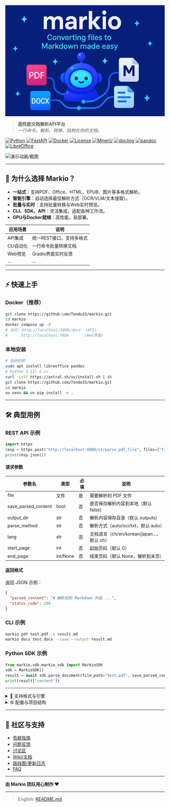 <img src="assets/image.png" alt="Markio Logo"  height="350" style="display:block;margin:auto;">

> **高性能文档解析API平台**  
> *一行命令，解析、转换、结构化你的文档。*

[![Python](https://img.shields.io/badge/Python-3.11+-blue.svg)](https://python.org)
[![FastAPI](https://img.shields.io/badge/FastAPI-0.100+-green.svg)](https://fastapi.tiangolo.com)
[![Docker](https://img.shields.io/badge/Docker-Ready-blue.svg)](https://docker.com)
[![License](https://img.shields.io/badge/License-MIT-yellow.svg)](../LICENSE)
[![MinerU](https://img.shields.io/badge/Based%20on-MinerU-orange.svg)](https://github.com/opendatalab/MinerU)
[![docling](https://img.shields.io/badge/Based%20on-docling-purple.svg)](https://github.com/docling-project/docling)
[![pandoc](https://img.shields.io/badge/Based%20on-pandoc-green.svg)](https://pandoc.org)
[![LibreOffice](https://img.shields.io/badge/Based%20on-LibreOffice-blue.svg)](https://www.libreoffice.org)

![演示动画/截图](assets/demo.gif)

---

## 🚀 为什么选择 Markio？
- **一站式**：支持PDF、Office、HTML、EPUB、图片等多格式解析。
- **智能引擎**：自动选择最佳解析方式（OCR/VLM/文本提取）。
- **批量与实时**：支持批量转换与Web实时预览。
- **CLI、SDK、API**：灵活集成，适配各种工作流。
- **GPU与Docker就绪**：高性能，易部署。

| 应用场景     | 说明                       |
|--------------|----------------------------|
| API集成      | 统一REST接口，支持多格式   |
| CLI自动化    | 一行命令批量转换文档       |
| Web预览      | Gradio界面实时反馈         |
| ...          | ...                        |

---

## ⚡ 快速上手

### Docker（推荐）
```bash
git clone https://github.com/Tendo33/markio.git
cd markio
docker compose up -d
# 访问: http://localhost:8000/docs  (API)
#      http://localhost:7860       (Web界面)
```

### 本地安装
```bash
# 系统依赖
sudo apt install libreoffice pandoc
# Python 3.11+ & uv
curl -LsSf https://astral.sh/uv/install.sh | sh
git clone https://github.com/Tendo33/markio.git
cd markio
uv venv && uv pip install -e .
```

---

## 🛠️ 典型用例

### REST API 示例
```python
import httpx
resp = httpx.post("http://localhost:8000/v1/parse_pdf_file", files={"file": open("test.pdf", "rb")})
print(resp.json())
```

#### 请求参数
| 参数名              | 类型         | 必填 | 说明                                   |
|---------------------|--------------|------|----------------------------------------|
| file                | 文件         | 是   | 需要解析的 PDF 文件                    |
| save_parsed_content | bool         | 否   | 是否保存解析内容到本地（默认 false）   |
| output_dir          | str          | 否   | 解析内容保存目录（默认 outputs）       |
| parse_method        | str          | 否   | 解析方式（auto/ocr/txt，默认 auto）    |
| lang                | str          | 否   | 文档语言（ch/en/korean/japan...，默认 ch）|
| start_page          | int          | 否   | 起始页码（默认 0）                     |
| end_page            | int/None     | 否   | 结束页码（默认 None，解析到末页）      |

#### 返回格式
返回 JSON 示例：
```json
{
  "parsed_content": "# 解析后的 Markdown 内容 ...",
  "status_code": 200
}
```

### CLI 示例
```bash
markio pdf test.pdf -o result.md
markio docx test.docx --save --output result.md
```

### Python SDK 示例
```python
from markio.sdk.markio_sdk import MarkioSDK
sdk = MarkioSDK()
result = await sdk.parse_document(file_path="test.pdf", save_parsed_content=True)
print(result["content"])
```

---

<details>
<summary>📄 支持格式与引擎</summary>

| 格式   | 引擎             | 特性                |
|--------|------------------|---------------------|
| PDF    | MinerU, VLM, OCR | 布局、OCR、表格等   |
| DOCX   | docling          | ...                 |
| PPTX   | docling          | ...                 |
| DOC    | LibreOffice+docling | ...              |
| PPT    | LibreOffice+docling | ...              |
| XLSX   | docling          | ...                 |
| HTML   | docling          | ...                 |
| URL    | jina             | ...                 |
| EPUB   | pandoc           | ...                 |
| 图片   | MinerU           | OCR                 |

</details>

<details>
<summary>⚙️ 配置与项目结构</summary>

### 配置说明

| 参数名               | 默认值    | 说明                                 |
|----------------------|----------|--------------------------------------|
| `log_level`          | INFO     | 日志级别（DEBUG/INFO/WARNING/ERROR） |
| `log_dir`            | logs     | 日志输出目录                         |
| `output_dir`         | outputs  | 解析内容输出目录                     |
| `pdf_parse_engine`   | pipeline | PDF解析引擎（pipeline/vlm-sglang）   |
| `enable_mcp`         | false    | 是否启用MCP智能集成                  |

### 项目结构

```
markio/
├── markio/           # 主包
│   ├── main.py       # FastAPI应用入口
│   ├── routers/      # API路由
│   ├── parsers/      # 各类文档解析器
│   ├── schemas/      # 数据模型
│   ├── utils/        # 工具函数
│   ├── web/          # Gradio前端
│   ├── sdk/          # Python SDK
│   └── mcps/         # MCP集成
├── docs/             # 文档
├── scripts/          # 工具脚本
├── tests/            # 测试
├── Dockerfile        # Docker配置
├── compose.yaml      # Docker Compose
├── pyproject.toml    # 项目配置
```

### 环境变量

| 变量名               | 默认值   | 说明                   |
|----------------------|----------|------------------------|
| `LOG_LEVEL`          | INFO     | 日志级别               |
| `LOG_DIR`            | logs     | 日志目录               |
| `OUTPUT_DIR`         | outputs  | 解析输出目录           |
| `PDF_PARSE_ENGINE`   | pipeline | PDF解析引擎            |
| `ENABLE_MCP`         | false    | 启用MCP集成            |
| `HOST`               | 0.0.0.0  | 服务监听地址           |
| `PORT`               | 8000     | 服务端口               |

</details>

---

## 🤝 社区与支持

- [贡献指南](CONTRIBUTING.md)
- [问题反馈](https://github.com/Tendo33/markio/issues)
- [讨论区](https://github.com/Tendo33/markio/discussions)
- [Wiki/文档](https://github.com/Tendo33/markio/wiki)
- [路线图/更新日志](#)
- [FAQ](#)

---

**由 Markio 团队用心制作 ❤️**

---

> English: [README.md](README.md) 